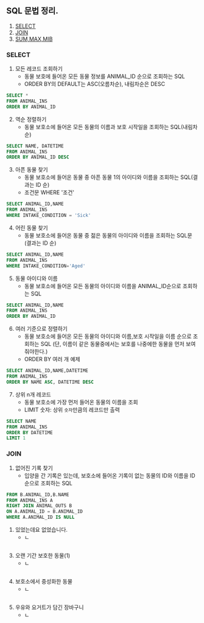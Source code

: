 ## SQL 문법 정리.

1. [SELECT](#SELECT)
2. [JOIN](#JOIN)
3. [SUM,MAX,MIB](#SUM,MAX,MIN)

### SELECT

1. 모든 레코드 조회하기
   - 동물 보호에 들어온 모든 동물 정보를 ANIMAL_ID 순으로 조회하는 SQL
   - ORDER BY의 DEFAULT는 ASC(오름차순), 내림차순은 DESC

```sql
SELECT *
FROM ANIMAL_INS
ORDER BY ANIMAL_ID
```

2. 역순 정렬하기
   - 동물 보호소에 들어온 모든 동물의 이름과 보호 시작일을 조회하는 SQL(내림차순)

```sql
SELECT NAME, DATETIME
FROM ANIMAL_INS
ORDER BY ANIMAL_ID DESC
```

3. 아픈 동물 찾기
   - 동물 보호소에 들어온 동물 중 아픈 동물 1의 아이디와 이름을 조회하는 SQL(결과는 ID 순)
   - 조건문 WHERE '조건'

```sql
SELECT ANIMAL_ID,NAME
FROM ANIMAL_INS
WHERE INTAKE_CONDITION = 'Sick'
```

4. 어린 동물 찾기
   - 동물 보호소에 들어온 동물 중 젊은 동물의 아이디와 이름을 조회하는 SQL문(결과는 ID 순)

```sql
SELECT ANIMAL_ID,NAME
FROM ANIMAL_INS
WHERE INTAKE_CONDITION='Aged'
```

5. 동물 아이디와 이름
   - 동물 보호소에 들어온 모든 동물의 아이디와 이름을 ANIMAL_ID순으로 조회하는 SQL

```sql
SELECT ANIMAL_ID,NAME
FROM ANIMAL_INS
ORDER BY ANIMAL_ID
```

6. 여러 기준으로 정렬하기
   - 동물 보호소에 들어온 모든 동물의 아이디와 이름,보호 시작일을 이름 순으로 조회하는 SQL (단, 이름이 같은 동물중에서는 보호를 나중에한 동물을 먼저 보여줘야한다.)
   - ORDER BY 여러 개 예제

```sql
SELECT ANIMAL_ID,NAME,DATETIME
FROM ANIMAL_INS
ORDER BY NAME ASC, DATETIME DESC
```

7. 상위 n개 레코드
   - 동물 보호소에 가장 먼저 들어온 동물의 이름을 조회
   - LIMIT 숫자: 상위 `숫자`만큼의 레코드만 출력

```sql
SELECT NAME
FROM ANIMAL_INS
ORDER BY DATETIME
LIMIT 1
```

### JOIN

1. 없어진 기록 찾기
   - 입양을 간 기록은 있는데, 보호소에 들어온 기록이 없는 동물의 ID와 이름을 ID 순으로 조회하는 SQL

```sql
FROM B.ANIMAL_ID,B.NAME
FROM ANIMAL_INS A
RIGHT JOIN ANIMAL_OUTS B
ON A.ANIMAL_ID = B.ANIMAL_ID
WHERE A.ANIMAL_ID IS NULL
```

1. 있었는데요 없었습니다.
   - ㄴ

```sql

```

3. 오랜 기간 보호한 동물(1)
   - ㄴ

```sql

```

4. 보호소에서 중성화한 동물
   - ㄴ

```sql

```

5. 우유와 요거트가 담긴 장바구니
   - ㄴ

```sql

```
